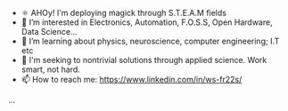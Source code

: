 - ⚛ AHOy! I'm deploying magick through S.T.E.A.M fields
- 👀 I’m interested in Electronics, Automation, F.O.S.S, Open Hardware, Data Science...
- 🌱 I’m learning about physics, neuroscience, computer engineering; I.T etc
- 💞️ I'm seeking to nontrivial solutions through applied science. Work smart, not hard.
- 📫 How to reach me: https://www.linkedin.com/in/ws-fr22s/





...




<!---
073145/073145 is a ✨ special ✨ repository because its `README.md` (this file) appears on your GitHub profile.
You can click the Preview link to take a look at your changes.
--->
